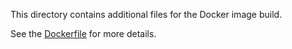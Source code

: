 This directory contains additional files for the Docker image build.

See the [Dockerfile](../Dockerfile) for more details.
